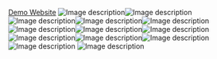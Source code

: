 <a href='https://tilkee-landing.netlify.app/' title='Tilkee'>Demo Website</a>
![Image description](imgdemo/Screenshot(49).png
)![Image description](imgdemo/Screenshot(37).png
)![Image description](imgdemo/Screenshot(38).png
)![Image description](imgdemo/Screenshot(39).png
)![Image description](imgdemo/Screenshot(40).png
)![Image description](imgdemo/Screenshot(41).png
)![Image description](imgdemo/Screenshot(42).png
)![Image description](imgdemo/Screenshot(43).png
)![Image description](imgdemo/Screenshot(44).png
)![Image description](imgdemo/Screenshot(45).png
)![Image description](imgdemo/Screenshot(46).png
)![Image description](imgdemo/Screenshot(47).png)
![Image description](imgdemo/Screenshot(48).png)
